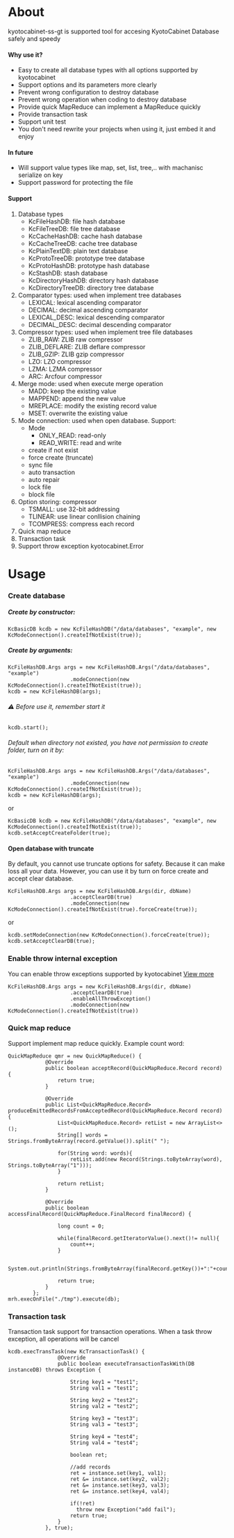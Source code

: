 # About
kyotocabinet-ss-gt is supported tool for accesing KyotoCabinet Database safely and speedy
#### Why use it?
- Easy to create all database types with all options supported by kyotocabinet 
- Support options and its parameters more clearly
- Prevent wrong configuration to destroy database
- Prevent wrong operation when coding to destroy database
- Provide quick MapReduce can implement a MapReduce quickly
- Provide transaction task
- Support unit test
- You don't need rewrite your projects when using it, just embed it and enjoy
#### In future
- Will support value types like map, set, list, tree,.. with machanisc serialize on key
- Support password for protecting the file
#### Support
  1. Database types
      - KcFileHashDB: file hash database
      - KcFileTreeDB: file tree database
      - KcCacheHashDB: cache hash database
      - KcCacheTreeDB: cache tree database
      - KcPlainTextDB: plain text database
      - KcProtoTreeDB: prototype tree database
      - KcProtoHashDB: prototype hash database
      - KcStashDB: stash database
      - KcDirectoryHashDB: directory hash database
      - KcDirectoryTreeDB: directory tree database
   2. Comparator types: used when implement tree databases
      - LEXICAL: lexical ascending comparator
      - DECIMAL: decimal ascending comparator
      - LEXICAL_DESC: lexical descending comparator
      - DECIMAL_DESC: decimal descending comparator
   3. Compressor types: used when implement tree file databases
      - ZLIB_RAW: ZLIB raw compressor
      - ZLIB_DEFLARE: ZLIB deflare compressor
      - ZLIB_GZIP: ZLIB gzip compressor
      - LZO: LZO compressor
      - LZMA: LZMA compressor
      - ARC: Arcfour compressor
   4. Merge mode: used when execute merge operation
      - MADD: keep the existing value
      - MAPPEND: append the new value
      - MREPLACE: modify the existing record value
      - MSET: overwrite the existing value
   5. Mode connection: used when open database. Support:
      - Mode
        - ONLY_READ: read-only
        - READ_WRITE: read and write
      - create if not exist
      - force create (truncate)
      - sync file
      - auto transaction
      - auto repair
      - lock file
      - block file
   6. Option storing: compressor
      - TSMALL: use 32-bit addressing
      - TLINEAR: use linear conllision chaining
      - TCOMPRESS: compress each record
   7. Quick map reduce
   8. Transaction task
   9. Support throw exception kyotocabinet.Error
# Usage
### Create database
##### Create by constructor:
```
KcBasicDB kcdb = new KcFileHashDB("/data/databases", "example", new KcModeConnection().createIfNotExist(true));
```
##### Create by arguments:
```
KcFileHashDB.Args args = new KcFileHashDB.Args("/data/databases", "example")
                    .modeConnection(new KcModeConnection().createIfNotExist(true));
kcdb = new KcFileHashDB(args);
```
###### :warning:  Before use it, remember start it
```
kcdb.start();
```
###### Default when directory not existed, you have not permission to create folder, turn on it by:

```
KcFileHashDB.Args args = new KcFileHashDB.Args("/data/databases", "example")
                    .modeConnection(new KcModeConnection().createIfNotExist(true));
kcdb = new KcFileHashDB(args);
```
or
```
KcBasicDB kcdb = new KcFileHashDB("/data/databases", "example", new KcModeConnection().createIfNotExist(true));
kcdb.setAcceptCreateFolder(true);
```
#### Open database with truncate
By default, you cannot use truncate options for safety. Because it can make loss all your data. However, you can use it by turn on force create and accept clear database.
```
KcFileHashDB.Args args = new KcFileHashDB.Args(dir, dbName)
                    .acceptClearDB(true)
                    .modeConnection(new KcModeConnection().createIfNotExist(true).forceCreate(true));
```
or
```
kcdb.setModeConnection(new KcModeConnection().forceCreate(true));
kcdb.setAcceptClearDB(true);
```

### Enable throw internal exception
You can enable throw exceptions supported by kyotocabinet [View more](https://fallabs.com/kyotocabinet/api/classkyotocabinet_1_1BasicDB_1_1Error.html)
```
KcFileHashDB.Args args = new KcFileHashDB.Args(dir, dbName)
                    .acceptClearDB(true)
                    .enableAllThrowException()
                    .modeConnection(new KcModeConnection().createIfNotExist(true))
```
### Quick map reduce
Support implement map reduce quickly.
Example count word:
```
QuickMapReduce qmr = new QuickMapReduce() {
            @Override
            public boolean acceptRecord(QuickMapReduce.Record record) {
                return true;
            }

            @Override
            public List<QuickMapReduce.Record> produceEmittedRecordsFromAcceptedRecord(QuickMapReduce.Record record) {
                List<QuickMapReduce.Record> retList = new ArrayList<>();
                String[] words = Strings.fromByteArray(record.getValue()).split(" ");
                
                for(String word: words){
                    retList.add(new Record(Strings.toByteArray(word), Strings.toByteArray("1")));
                }
                
                return retList;
            }

            @Override
            public boolean accessFinalRecord(QuickMapReduce.FinalRecord finalRecord) {
                
                long count = 0;
                
                while(finalRecord.getIteratorValue().next()!= null){
                    count++;
                }
                
                System.out.println(Strings.fromByteArray(finalRecord.getKey())+":"+count);
                
                return true;
            }
        };
mrh.execOnFile("./tmp").execute(db);        
```

### Transaction task
Transaction task support for transaction operations. When a task throw exception, all operations will be cancel
```
kcdb.execTransTask(new KcTransactionTask() {
                @Override
                public boolean executeTransactionTaskWith(DB instanceDB) throws Exception {
                    
                    String key1 = "test1";
                    String val1 = "test1";

                    String key2 = "test2";
                    String val2 = "test2";

                    String key3 = "test3";
                    String val3 = "test3";

                    String key4 = "test4";
                    String val4 = "test4";

                    boolean ret;

                    //add records
                    ret = instance.set(key1, val1);
                    ret &= instance.set(key2, val2);
                    ret &= instance.set(key3, val3);
                    ret &= instance.set(key4, val4);
                    
                    if(!ret)
                      throw new Exception("add fail");
                    return true;
                }
            }, true);
```
